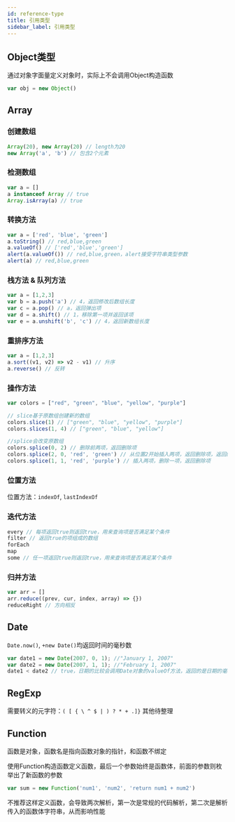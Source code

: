 ```yaml
---
id: reference-type
title: 引用类型
sidebar_label: 引用类型
---
```


## Object类型

通过对象字面量定义对象时，实际上不会调用Object构造函数
```js
var obj = new Object()
```

## Array

### 创建数组

```js
Array(20), new Array(20) // length为20
new Array('a', 'b') // 包含2个元素
```

### 检测数组

```js
var a = []
a instanceof Array // true
Array.isArray(a) // true
```

### 转换方法

```js
var a = ['red', 'blue', 'green']
a.toString() // red,blue,green
a.valueOf() // ['red','blue','green']
alert(a.valueOf()) // red,blue,green，alert接受字符串类型参数
alert(a) // red,blue,green
```

### 栈方法 & 队列方法

```js
var a = [1,2,3]
var b = a.push('a') // 4，返回修改后数组长度
var c = a.pop() // a，返回弹出项
var d = a.shift() // 1，移除第一项并返回该项
var e = a.unshift('b', 'c') // 4，返回新数组长度
```

### 重排序方法

```js
var a = [1,2,3]
a.sort((v1, v2) => v2 - v1) // 升序
a.reverse() // 反转
```

### 操作方法

```js
var colors = ["red", "green", "blue", "yellow", "purple"]

// slice基于原数组创建新的数组
colors.slice(1) // ["green", "blue", "yellow", "purple"]
colors.slices(1, 4) // ["green", "blue", "yellow"]

//splice会改变原数组
colors.splice(0, 2) // 删除前两项，返回删除项
colors.splice(2, 0, 'red', 'green') // 从位置2开始插入两项，返回删除项，返回的是空数组
colors.splice(1, 1, 'red', 'purple') // 插入两项，删除一项，返回删除项
```

### 位置方法
位置方法：`indexOf`, `lastIndexOf`

### 迭代方法
```js
every // 每项返回true则返回true，用来查询项是否满足某个条件
filter // 返回true的项组成的数组
forEach
map
some // 任一项返回true则返回true，用来查询项是否满足某个条件
```

### 归并方法
```js
var arr = []
arr.reduce((prev, cur, index, array) => {})
reduceRight // 方向相反
```

## Date

`Date.now()`, `+new Date()`均返回时间的毫秒数
```js
var date1 = new Date(2007, 0, 1); //"January 1, 2007"
var date2 = new Date(2007, 1, 1); //"February 1, 2007"
date1 < date2 // true，日期的比较会调用Date对象的valueOf方法，返回的是日期的毫秒表示
```

## RegExp

需要转义的元字符：`( [ { \ ^ $ | ) ? * + .]}`
其他待整理

## Function

函数是对象，函数名是指向函数对象的指针，和函数不绑定

使用Function构造函数定义函数，最后一个参数始终是函数体，前面的参数则枚举出了新函数的参数
```js
var sum = new Function('num1', 'num2', 'return num1 + num2')
```
不推荐这样定义函数，会导致两次解析，第一次是常规的代码解析，第二次是解析传入的函数体字符串，从而影响性能




